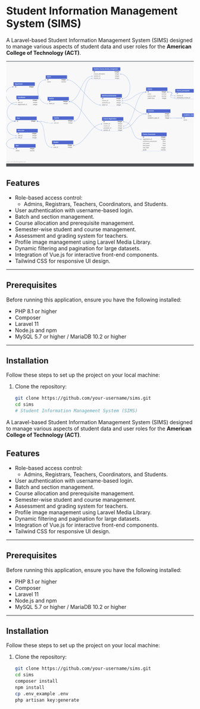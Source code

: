 # Student Information Management System (SIMS)

A Laravel-based Student Information Management System (SIMS) designed to manage various aspects of student data and user roles for the **American College of Technology (ACT)**.

![Database Schema](./studentDBSchema.png)

## Features

-   Role-based access control:
    -   Admins, Registrars, Teachers, Coordinators, and Students.
-   User authentication with username-based login.
-   Batch and section management.
-   Course allocation and prerequisite management.
-   Semester-wise student and course management.
-   Assessment and grading system for teachers.
-   Profile image management using Laravel Media Library.
-   Dynamic filtering and pagination for large datasets.
-   Integration of Vue.js for interactive front-end components.
-   Tailwind CSS for responsive UI design.

---

## Prerequisites

Before running this application, ensure you have the following installed:

-   PHP 8.1 or higher
-   Composer
-   Laravel 11
-   Node.js and npm
-   MySQL 5.7 or higher / MariaDB 10.2 or higher

---

## Installation

Follow these steps to set up the project on your local machine:

1. Clone the repository:
    ```bash
    git clone https://github.com/your-username/sims.git
    cd sims
    # Student Information Management System (SIMS)
    ```

A Laravel-based Student Information Management System (SIMS) designed to manage various aspects of student data and user roles for the **American College of Technology (ACT)**.

## Features

-   Role-based access control:
    -   Admins, Registrars, Teachers, Coordinators, and Students.
-   User authentication with username-based login.
-   Batch and section management.
-   Course allocation and prerequisite management.
-   Semester-wise student and course management.
-   Assessment and grading system for teachers.
-   Profile image management using Laravel Media Library.
-   Dynamic filtering and pagination for large datasets.
-   Integration of Vue.js for interactive front-end components.
-   Tailwind CSS for responsive UI design.

---

## Prerequisites

Before running this application, ensure you have the following installed:

-   PHP 8.1 or higher
-   Composer
-   Laravel 11
-   Node.js and npm
-   MySQL 5.7 or higher / MariaDB 10.2 or higher

---

## Installation

Follow these steps to set up the project on your local machine:

1. Clone the repository:

    ```bash
    git clone https://github.com/your-username/sims.git
    cd sims
    composer install
    npm install
    cp .env_example .env
    php artisan key:generate


    ```

